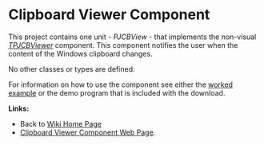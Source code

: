 # Clipboard Viewer Component #

This project contains one unit - _PJCBView_ - that implements the non-visual _[TPJCBViewer](TPJCBViewer.md)_ component. This component notifies the user when the content of the Windows clipboard changes.

No other classes or types are defined.

For information on how to use the component see either the [worked example](ClipboardViewerExample.md) or the demo program that is included with the download.

**Links:**

  * Back to [Wiki Home Page](Welcome.md)
  * [Clipboard Viewer Component Web Page](https://delphidabbler.com/software/cbview).
